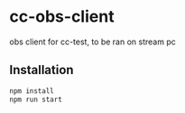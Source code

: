 # cc-obs-client
 obs client for cc-test, to be ran on stream pc

## Installation

```bash
npm install
npm run start
```